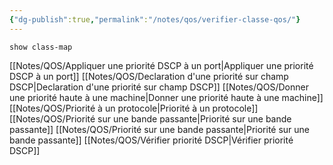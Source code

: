 ```yaml
---
{"dg-publish":true,"permalink":"/notes/qos/verifier-classe-qos/"}
---
```


```
show class-map
```
[[Notes/QOS/Appliquer une priorité DSCP à un port\|Appliquer une priorité DSCP à un port]]
[[Notes/QOS/Declaration d'une priorité sur champ DSCP\|Declaration d'une priorité sur champ DSCP]]
[[Notes/QOS/Donner une priorité haute à une machine\|Donner une priorité haute à une machine]]
[[Notes/QOS/Priorité à un protocole\|Priorité à un protocole]]
[[Notes/QOS/Priorité sur une bande passante\|Priorité sur une bande passante]]
[[Notes/QOS/Priorité sur une bande passante\|Priorité sur une bande passante]]
[[Notes/QOS/Vérifier priorité DSCP\|Vérifier priorité DSCP]]
